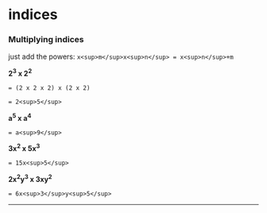 # indices

### Multiplying indices

just add the powers: `x<sup>m</sup>x<sup>n</sup> = x<sup>n</sup>+m`

**2<sup>3</sup> x 2<sup>2</sup>**

```
= (2 x 2 x 2) x (2 x 2)

= 2<sup>5</sup>
```

**a<sup>5</sup> x a<sup>4</sup>**

```
= a<sup>9</sup>
```

**3x<sup>2</sup> x 5x<sup>3</sup>**

```
= 15x<sup>5</sup>
```

**2x<sup>2</sup>y<sup>3</sup> x 3xy<sup>2</sup>**

```
= 6x<sup>3</sup>y<sup>5</sup>
```

----

###
